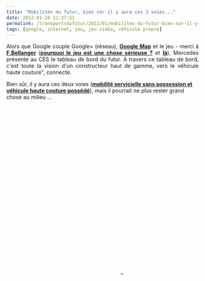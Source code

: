 ```yaml
---
title: "Mobilités du futur, bien sûr il y aura ces 2 voies..."
date: 2012-01-16 12:37:51
permalink: /transportsdufutur/2012/01/mobilites-du-futur-bien-sur-il-y-aura-ces-2-voies.html
tags: [google, internet, jeu, jeu vidéo, véhicule propre]
---
```


<p style="text-align: justify;">Alors que Google couple Google+ (réseau), <a href="http://transit-city.blogspot.com/2012/01/les-maquettes-ont-toujours-ete-de.html" target="_blank"><strong>Google Map</strong></a> et le jeu - merci à <a href="http://transit-city.blogspot.com/search/label/jeux%20video" target="_blank"><strong>F.Bellanger</strong></a> (<a href="http://www.internetactu.net/2011/03/01/les-ambiguites-de-la-gamification/" target="_blank"><strong>pourquoi le jeu est une chose sérieuse ?</strong></a> et <a href="http://www.transit-city.com/ateliers/prochaine/?sid=8a6d6c954603230d5879d0258601ed69" target="_blank"><strong>là</strong></a>), Mercedes présente au CES le tableau de bord du futur. A travers ce tableau de bord, c'est toute la vision d'un constructeur haut de gamme, vers le véhicule haute couture", connecté.</p> <p>Bien sûr, il y aura ces deux voies (<a href="https://gabrielplassat.github.io/transportsdufutur/2009/11/le-passage-de-lobjet-vehicule-aux-services-de-mobilite-une-chance.html"" target=""_blank""><strong>mobilité servicielle sans possession et véhicule haute couture possédé</strong></a>), mais il pourrait ne plus rester grand chose au milieu ...</p>   <!--more-->  <iframe frameborder=""0"" height=""315"" src=""http://www.youtube.com/embed/EYRd8hNvi7o"" width=""560""></iframe> <iframe frameborder=""0"" height=""315"" src=""http://www.youtube.com/embed/TVum3HsmZ6M"" width=""560""></iframe> <iframe frameborder=""0"" height=""315"" src=""http://www.youtube.com/embed/MDfiDvApdcg"" width=""560""></iframe>"
